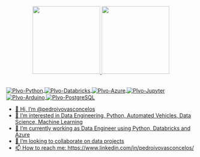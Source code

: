 <div align="center">
  <a href="https://github.com/pedroivovasconcelos/">
  <img height="180em" src="https://github-readme-stats.vercel.app/api?username=pedroivovasconcelos&show_icons=true&theme=dracula&include_all_commits=true&count_private=true"/>
  <img height="180em" src="https://github-readme-stats.vercel.app/api/top-langs/?username=pedroivovasconcelos&layout=compact&langs_count=7&theme=dracula"/>
</div>

<p align='center'>
<div style="display: inline_block"><br>
  <img align="center" alt="PIvo-Python" src="https://img.shields.io/badge/Python-FFD43B?style=for-the-badge&logo=python&logoColor=blue">
  <img align="center" alt="PIvo-Databricks" src="https://img.shields.io/badge/Databricks-FF3621?style=for-the-badge&logo=Databricks&logoColor=white">
  <img align="center" alt="PIvo-Azure" src="https://img.shields.io/badge/microsoft%20azure-0089D6?style=for-the-badge&logo=microsoft-azure&logoColor=white">
  <img align="center" alt="PIvo-Jupyter" src="https://img.shields.io/badge/Jupyter-F37626.svg?&style=for-the-badge&logo=Jupyter&logoColor=white">
  <img align="center" alt="PIvo-Arduino" src="https://img.shields.io/badge/Arduino-00979D?style=for-the-badge&logo=Arduino&logoColor=white">
  <img align="center" alt="PIvo-PostgreSQL" src="https://img.shields.io/badge/PostgreSQL-316192?style=for-the-badge&logo=postgresql&logoColor=white">
</div>
</p> 

- 👋 Hi, I’m @pedroivovasconcelos
- 👀 I’m interested in Data Engineering, Python, Automated Vehicles, Data Science, Machine Learning
- 🌱 I’m currently working as Data Engineer using Python, Databricks and Azure
- 💞️ I’m looking to collaborate on data projects
- 📫 How to reach me: https://www.linkedin.com/in/pedroivovasconcelos/

<!---
pedroivovasconcelos/pedroivovasconcelos is a ✨ special ✨ repository because its `README.md` (this file) appears on your GitHub profile.
You can click the Preview link to take a look at your changes.
--->
